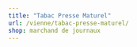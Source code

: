 ```yaml
---
title: "Tabac Presse Maturel"
url: /vienne/tabac-presse-maturel/
shop: marchand de journaux
---
```

